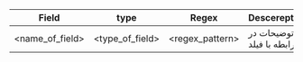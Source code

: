 Field |  type   | Regex | Descereption
----- |---------|-------|--------------
<name_of_field> |  <type_of_field>  | <regex_pattern> | توضیحات در رابطه با فیلد
